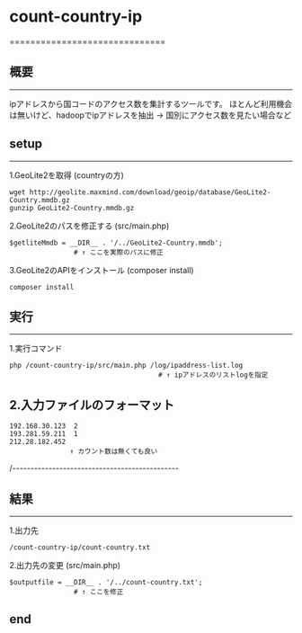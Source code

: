 # count-country-ip
==============================

## 概要
------------------------------
ipアドレスから国コードのアクセス数を集計するツールです。
ほとんど利用機会は無いけど、hadoopでipアドレスを抽出 → 国別にアクセス数を見たい場合など

## setup
------------------------------
1.GeoLite2を取得 (countryの方)

    wget http://geolite.maxmind.com/download/geoip/database/GeoLite2-Country.mmdb.gz
    gunzip GeoLite2-Country.mmdb.gz

2.GeoLite2のパスを修正する (src/main.php)

    $getliteMmdb = __DIR__ . '/../GeoLite2-Country.mmdb';
                    # ↑ ここを実際のパスに修正

3.GeoLite2のAPIをインストール (composer install)

    composer install


## 実行
------------------------------
1.実行コマンド

    php /count-country-ip/src/main.php /log/ipaddress-list.log
                                         # ↑ ipアドレスのリストlogを指定

2.入力ファイルのフォーマット
----------------------------------------------
    192.168.30.123	2
    193.281.59.211	1
    212.28.182.452
                   ↑ カウント数は無くても良い
/----------------------------------------------

## 結果
------------------------------
1.出力先

    /count-country-ip/count-country.txt

2.出力先の変更 (src/main.php)

    $outputfile = __DIR__ . '/../count-country.txt';
                    # ↑ ここを修正



## end
